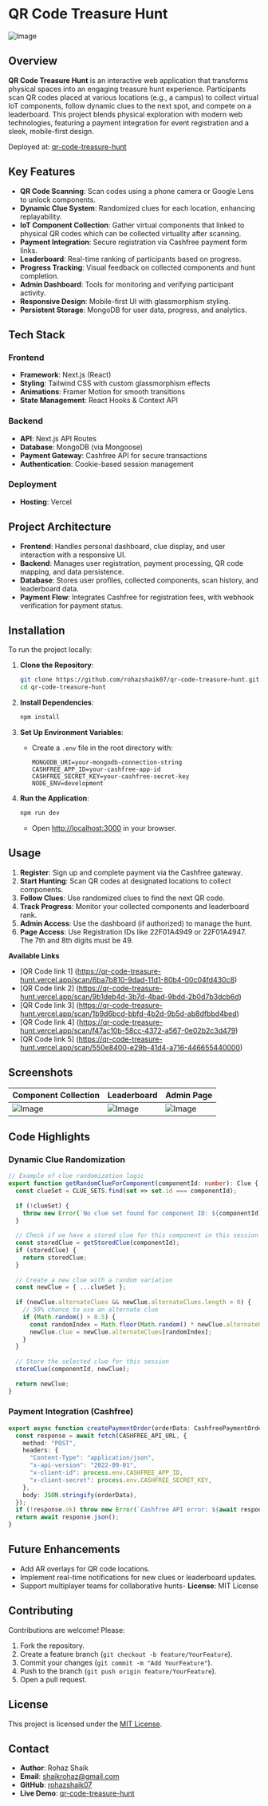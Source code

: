 
# QR Code Treasure Hunt

![Image](https://res.cloudinary.com/ded4wm8pu/image/upload/v1747396694/Screenshot_2025-05-16_111721_zlir3t.png)

## Overview

**QR Code Treasure Hunt** is an interactive web application that transforms physical spaces into an engaging treasure hunt experience. Participants scan QR codes placed at various locations (e.g., a campus) to collect virtual IoT components, follow dynamic clues to the next spot, and compete on a leaderboard. This project blends physical exploration with modern web technologies, featuring a payment integration for event registration and a sleek, mobile-first design.

Deployed at: [qr-code-treasure-hunt](https://qr-code-treasure-hunt.vercel.app/)

## Key Features

- **QR Code Scanning**: Scan codes using a phone camera or Google Lens to unlock components.
- **Dynamic Clue System**: Randomized clues for each location, enhancing replayability.
- **IoT Component Collection**: Gather virtual components that linked to physical QR codes which can be collected virtuallty after scanning.
- **Payment Integration**: Secure registration via Cashfree payment form links.
- **Leaderboard**: Real-time ranking of participants based on progress.
- **Progress Tracking**: Visual feedback on collected components and hunt completion.
- **Admin Dashboard**: Tools for monitoring and verifying participant activity.
- **Responsive Design**: Mobile-first UI with glassmorphism styling.
- **Persistent Storage**: MongoDB for user data, progress, and analytics.

## Tech Stack

### Frontend
- **Framework**: Next.js (React)
- **Styling**: Tailwind CSS with custom glassmorphism effects
- **Animations**: Framer Motion for smooth transitions
- **State Management**: React Hooks & Context API

### Backend
- **API**: Next.js API Routes
- **Database**: MongoDB (via Mongoose)
- **Payment Gateway**: Cashfree API for secure transactions
- **Authentication**: Cookie-based session management

### Deployment
- **Hosting**: Vercel

## Project Architecture

- **Frontend**: Handles personal dashboard, clue display, and user interaction with a responsive UI.
- **Backend**: Manages user registration, payment processing, QR code mapping, and data persistence.
- **Database**: Stores user profiles, collected components, scan history, and leaderboard data.
- **Payment Flow**: Integrates Cashfree for registration fees, with webhook verification for payment status.

## Installation

To run the project locally:

1. **Clone the Repository**:
   ```bash
   git clone https://github.com/rohazshaik07/qr-code-treasure-hunt.git
   cd qr-code-treasure-hunt
   ```

2. **Install Dependencies**:
   ```bash
   npm install
   ```

3. **Set Up Environment Variables**:
   - Create a `.env` file in the root directory with:
     ```
     MONGODB_URI=your-mongodb-connection-string
     CASHFREE_APP_ID=your-cashfree-app-id
     CASHFREE_SECRET_KEY=your-cashfree-secret-key
     NODE_ENV=development
     ```

4. **Run the Application**:
   ```bash
   npm run dev
   ```
   - Open [http://localhost:3000](http://localhost:3000) in your browser.

## Usage

1. **Register**: Sign up and complete payment via the Cashfree gateway.
2. **Start Hunting**: Scan QR codes at designated locations to collect components.
3. **Follow Clues**: Use randomized clues to find the next QR code.
4. **Track Progress**: Monitor your collected components and leaderboard rank.
5. **Admin Access**: Use the dashboard (if authorized) to manage the hunt.
6. **Page Access**: Use Registration IDs like 22F01A4949 or 22F01A4947. The 7th and 8th digits must be 49.

**Available Links**

- [QR Code link 1] (https://qr-code-treasure-hunt.vercel.app/scan/6ba7b810-9dad-11d1-80b4-00c04fd430c8)
- [QR Code link 2] (https://qr-code-treasure-hunt.vercel.app/scan/9b1deb4d-3b7d-4bad-9bdd-2b0d7b3dcb6d)
- [QR Code link 3] (https://qr-code-treasure-hunt.vercel.app/scan/1b9d6bcd-bbfd-4b2d-9b5d-ab8dfbbd4bed)
- [QR Code link 4] (https://qr-code-treasure-hunt.vercel.app/scan/f47ac10b-58cc-4372-a567-0e02b2c3d479)
- [QR Code link 5] (https://qr-code-treasure-hunt.vercel.app/scan/550e8400-e29b-41d4-a716-446655440000)

## Screenshots

| Component Collection | Leaderboard | Admin Page |
|----------------------|-------------|--------------|
| ![Image](https://res.cloudinary.com/ded4wm8pu/image/upload/v1747396467/Screenshot_2025-05-16_114054_tzgsee.png) | ![Image](https://res.cloudinary.com/ded4wm8pu/image/upload/v1747396406/Screenshot_2025-05-16_113318_uvtn9j.png) | ![Image](https://res.cloudinary.com/ded4wm8pu/image/upload/v1747396439/Screenshot_2025-05-16_115552_sxz5e5.png) |

## Code Highlights

### Dynamic Clue Randomization
```typescript
// Example of clue randomization logic
export function getRandomClueForComponent(componentId: number): Clue {
  const clueSet = CLUE_SETS.find(set => set.id === componentId);
  
  if (!clueSet) {
    throw new Error(`No clue set found for component ID: ${componentId}`);
  }
  
  // Check if we have a stored clue for this component in this session
  const storedClue = getStoredClue(componentId);
  if (storedClue) {
    return storedClue;
  }
  
  // Create a new clue with a random variation
  const newClue = { ...clueSet };
  
  if (newClue.alternateClues && newClue.alternateClues.length > 0) {
    // 50% chance to use an alternate clue
    if (Math.random() > 0.5) {
      const randomIndex = Math.floor(Math.random() * newClue.alternateClues.length);
      newClue.clue = newClue.alternateClues[randomIndex];
    }
  }
  
  // Store the selected clue for this session
  storeClue(componentId, newClue);
  
  return newClue;
}
```

### Payment Integration (Cashfree)
```typescript
export async function createPaymentOrder(orderData: CashfreePaymentOrder): Promise<CashfreePaymentResponse> {
  const response = await fetch(CASHFREE_API_URL, {
    method: "POST",
    headers: {
      "Content-Type": "application/json",
      "x-api-version": "2022-09-01",
      "x-client-id": process.env.CASHFREE_APP_ID,
      "x-client-secret": process.env.CASHFREE_SECRET_KEY,
    },
    body: JSON.stringify(orderData),
  });
  if (!response.ok) throw new Error(`Cashfree API error: ${await response.text()}`);
  return await response.json();
}
```

## Future Enhancements
- Add AR overlays for QR code locations.
- Implement real-time notifications for new clues or leaderboard updates.
- Support multiplayer teams for collaborative hunts- **License**: MIT License

## Contributing
Contributions are welcome! Please:
1. Fork the repository.
2. Create a feature branch (`git checkout -b feature/YourFeature`).
3. Commit your changes (`git commit -m "Add YourFeature"`).
4. Push to the branch (`git push origin feature/YourFeature`).
5. Open a pull request.

## License
This project is licensed under the [MIT License](LICENSE).

## Contact
- **Author**: Rohaz Shaik
- **Email**: shaikrohaz@gmail.com
- **GitHub**: [rohazshaik07](https://github.com/rohazshaik07)
- **Live Demo**: [qr-code-treasure-hunt](https://qr-code-treasure-hunt.vercel.app/)
